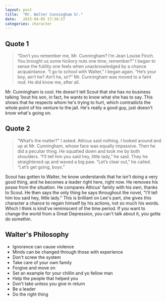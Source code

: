 ```yaml
---
layout: post
title:  "Mr. Walter Cunningham Sr."
date:   2015-04-05 17:36:57
categories: character
---
```


##	 Quote 1
> “Don’t you remember me, Mr. Cunningham? I’m Jean Louise Finch. You brought us some hickory nuts one time, remember?” I began to sense the futility one feels when unacknowledged by a chance acquaintance.
“I go to school with Walter,” I began again. “He’s your boy, ain’t he? Ain’t he, sir?”
Mr. Cunningham was moved to a faint nod. He did know me, after all.

Mr. Cunningham is cool. He doesn't tell Scout that she has no business talking 'bout his son, in fact, he wants to know what she has to say. This shows that he respects whom he's trying to hurt, which contradicts the whole point of his venture to the jail. He's really a good guy, just doesn't know what's going on.

## Quote 2
> “What’s the matter?” I asked.
Atticus said nothing. I looked around and up at Mr. Cunningham, whose face was equally impassive. Then he did a peculiar thing. He squatted down and took me by both shoulders.
“I’ll tell him you said hey, little lady,” he said.
They he straightened up and waved a big paw. “Let’s clear out,” he called. “Let’s get going, boys.”

Scout has gotten to Walter, he know understands that he isn't doing a very good thing, and he becomes a leader right here, right now. He removes his posse from the situation. He compares Atticus' family with his own, thanks to Scout. He then says the only thing he says throughout the novel, "I'll tell him tou said hey, little lady." This is brilliant on Lee's part, she gives this character a chance to regain himself by his actions, not so much his words. Which I think is kind've reminiscent of the time period. If you want to change the world from a Great Depression, you can't talk about it, you gotta do somethin.

## Walter's Philosophy
- Ignorance can cause violence
- Minds can be changed through those with experience
- Don't screw the system
- Take care of your own family
- Forgive and move on
- Set an example for your chillin and yo fellow man
- Help the people that helped you
- Don't take unless you give in return
- Be a leader
- Do the right thing
